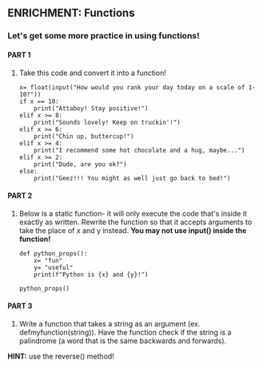 ## ENRICHMENT: Functions
### Let's get some more practice in using functions!



#### PART 1

1. Take this code and convert it into a function!

       x= float(input("How would you rank your day today on a scale of 1-10?"))
       if x == 10:
           print("Attaboy! Stay positive!")
       elif x >= 8:
           print("Sounds lovely! Keep on truckin'!")
       elif x >= 6:
           print("Chin up, buttercup!")                    
       elif x >= 4:            
           print("I recommend some hot chocolate and a hug, maybe...")               
       elif x >= 2:
           print("Dude, are you ok?")                   
       else:
           print("Geez!!! You might as well just go back to bed!")
            
#### PART 2

1. Below is a static function- it will only execute the code that's inside it exactly as written. Rewrite the function so that it accepts arguments to take the place of x and y instead. **You may not use input() inside the function!**

       def python_props():
           x= "fun"
           y= "useful"
           print(f"Python is {x} and {y}!")

       python_props()

#### PART 3

1. Write a function that takes a string as an argument (ex. defmyfunction(string)). Have the function check if the string is a palindrome (a word that is the same backwards and forwards).

**HINT:** use the reverse() method!


 
            
